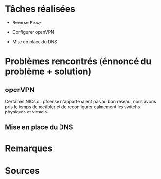 # Tâches réalisées

* Reverse Proxy

* Configurer openVPN

* Mise en place du DNS

# Problèmes rencontrés (énnoncé du problème + solution)

## openVPN

Certaines NICs du pfsense n'appartenaient pas au bon réseau, nous avons pris le temps de recâbler et de reconfigurer calmement les switchs physiques et virtuels.

## Mise en place du DNS



# Remarques



# Sources


